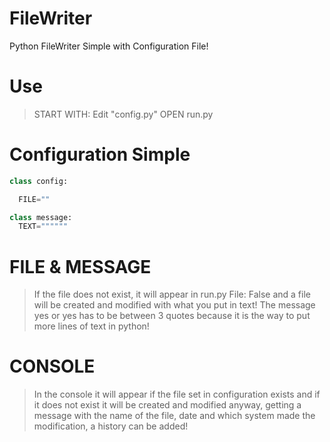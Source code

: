 # FileWriter
Python FileWriter Simple with Configuration File!

# Use

> START WITH: Edit "config.py"
> OPEN run.py

# Configuration Simple

```py
class config:

  FILE=""

class message:
  TEXT=""""""
```

# FILE & MESSAGE

> If the file does not exist, it will appear in run.py File: False and a file will be created and modified with what you put in text!
> The message yes or yes has to be between 3 quotes because it is the way to put more lines of text in python!

# CONSOLE

> In the console it will appear if the file set in configuration exists and if it does not exist it will be created and modified anyway, getting a message with the name of the file, date and which system made the modification, a history can be added!
